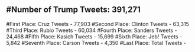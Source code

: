 #Number of Trump Tweets: 391,271
---
#First Place: Cruz Tweets - 77,903
#Second Place: Clinton Tweets - 63,315
#Third Place: Rubio Tweets - 60,034
#Fourth Place: Sanders Tweets - 24,468
#Fifth Place: Kasich Tweets - 15,699
#Sixth Place: Jeb! Tweets - 5,842
#Seventh Place: Carson Tweets - 4,350
#Last Place: Total Tweets -  
